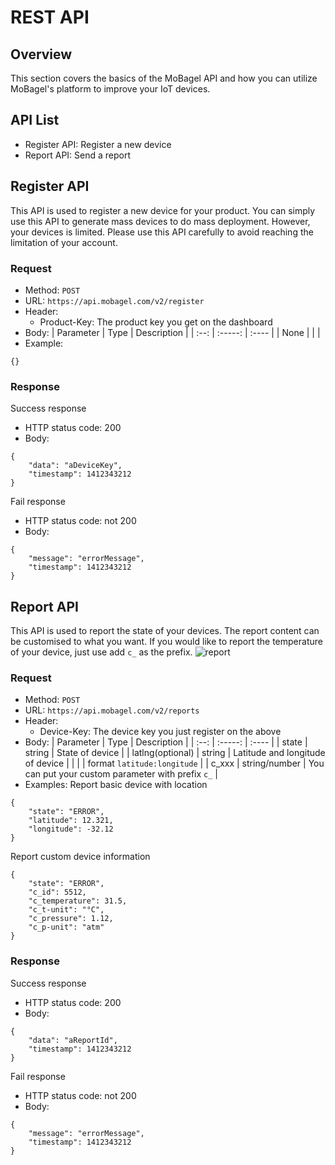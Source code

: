# REST API

## Overview
This section covers the basics of the MoBagel API and how you can utilize MoBagel's platform to improve your IoT devices.

## API List
+ Register API: Register a new device
+ Report API: Send a report

## Register API
This API is used to register a new device for your product. You can simply use this API to generate mass devices to do mass deployment. However, your devices is limited. Please use this API carefully to avoid reaching the limitation of your account.

### Request
+ Method: `POST`
+ URL: `https://api.mobagel.com/v2/register`
+ Header:
    * Product-Key: The product key you get on the dashboard
+ Body:
| Parameter        | Type          | Description                       |
| :--:             | :-----:       | :----                             |
| None            |         |   |
+ Example:
```
{}
```

### Response
Success response
+ HTTP status code: 200
+ Body:
```
{
    "data": "aDeviceKey",
    "timestamp": 1412343212
}
```

Fail response
+ HTTP status code: not 200
+ Body:
```
{
    "message": "errorMessage",
    "timestamp": 1412343212
}
```

## Report API
This API is used to report the state of your devices. The report content can be customised to what you want. If you would like to report the temperature of your device, just use add `c_` as the prefix.
![report](../../img/docs/report.png)

### Request
+ Method: `POST`
+ URL: `https://api.mobagel.com/v2/reports`
+ Header:
    * Device-Key: The device key you just register on the above
+ Body:
| Parameter        | Type          | Description                       |
| :--:             | :-----:       | :----                             |
| state            | string        | State of device                   |
| latlng(optional) | string        | Latitude and longitude of device  |
|                  |               | format `latitude:longitude`       |
| c_xxx             | string/number | You can put your custom parameter with prefix `c_` |
+ Examples:
Report basic device with location 
```
{
    "state": "ERROR",
    "latitude": 12.321,
    "longitude": -32.12
}
```
Report custom device information
```
{
    "state": "ERROR",
    "c_id": 5512,
    "c_temperature": 31.5,
    "c_t-unit": "°C",
    "c_pressure": 1.12,
    "c_p-unit": "atm"
}
```

### Response
Success response
+ HTTP status code: 200
+ Body:
```
{
    "data": "aReportId",
    "timestamp": 1412343212
}
```

Fail response
+ HTTP status code: not 200
+ Body:
```
{
    "message": "errorMessage",
    "timestamp": 1412343212
}
```


